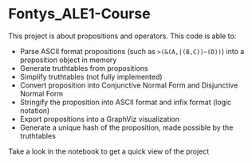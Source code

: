 # Fontys_ALE1-Course

This project is about propositions and operators. This code is able to:
- Parse ASCII format propositions (such as `>(&(A,|(B,C))~(D))`) into a proposition object in memory
- Generate truthtables from propositions
- Simplify truthtables (not fully implemented)
- Convert proposition into Conjunctive Normal Form and Disjunctive Normal Form
- Stringify the proposition into ASCII format and infix format (logic notation)
- Export propositions into a GraphViz visualization
- Generate a unique hash of the proposition, made possible by the truthtables

Take a look in the notebook to get a quick view of the project
